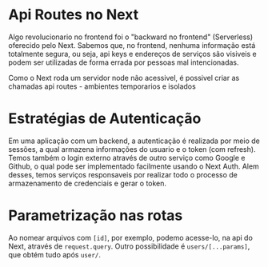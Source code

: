 # Api Routes no Next

Algo revolucionario no frontend foi o "backward no frontend" (Serverless) oferecido pelo Next. Sabemos que, no frontend, nenhuma informação está totalmente segura, ou seja, api keys e endereços de serviços são visiveis e podem ser utilizadas de forma errada por pessoas mal intencionadas.

Como o Next roda um servidor node não acessivel, é possivel criar as chamadas api routes - ambientes temporarios e isolados

# Estratégias de Autenticação

Em uma aplicação com um backend, a autenticação é realizada por meio de sessões, a qual armazena informações do usuario e o token (com refresh). Temos também o login externo através de outro serviço como Google e Github, o qual pode ser implementado facilmente usando o Next Auth. Alem desses, temos serviços responsaveis por realizar todo o processo de armazenamento de credenciais e gerar o token.

# Parametrização nas rotas

Ao nomear arquivos com `[id]`, por exemplo, podemo acesse-lo, na api do Next, através de `request.query`. Outro possibilidade é `users/[...params]`, que obtém tudo após `user/`.

